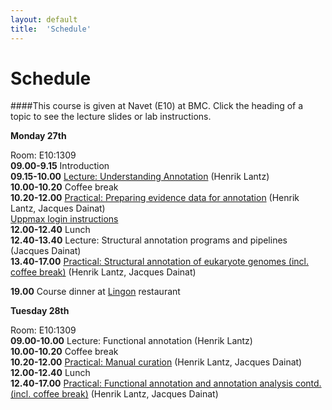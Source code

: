 ```yaml
---
layout: default
title:  'Schedule'
---
```


# Schedule

####This course is given at Navet (E10) at BMC. Click the heading of a topic to see the lecture slides or lab instructions.

**Monday 27th** 

Room: E10:1309  
**09.00-9.15** Introduction  
**09.15-10.00** [Lecture: Understanding Annotation](files/Annotation.pdf) (Henrik Lantz)  
**10.00-10.20** Coffee break  
**10.20-12.00** [Practical: Preparing evidence data for annotation](practical_session/ExcerciseEvidence) (Henrik Lantz, Jacques Dainat)  
[Uppmax login instructions](LoginInstructions)  
**12.00-12.40** Lunch  
**12.40-13.40** Lecture: Structural annotation programs and pipelines (Jacques Dainat)  
**13.40-17.00** [Practical: Structural annotation of eukaryote genomes (incl. coffee break)](practical_session/ExerciseGeneBuilding) (Henrik Lantz, Jacques Dainat)  

**19.00** Course dinner at [Lingon](http://restauranglingon.com) restaurant

**Tuesday 28th** 

Room: E10:1309  
**09.00-10.00** Lecture: Functional annotation (Henrik Lantz)  
**10.00-10.20** Coffee break  
**10.20-12.00** [Practical: Manual curation](practical_session/ExerciseManCuration) (Henrik Lantz, Jacques Dainat)  
**12.00-12.40** Lunch  
**12.40-17.00** [Practical: Functional annotation and annotation analysis contd. (incl. coffee break)](practical_session/ExerciseFuncAnnot) (Henrik Lantz, Jacques Dainat)  


